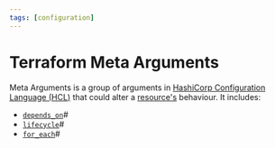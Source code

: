 ```yaml
---
tags: [configuration]
---
```


# Terraform Meta Arguments

Meta Arguments is a group of arguments in [HashiCorp Configuration Language (HCL)](202206061645.md)
that could alter a [resource's](202206072140.md) behaviour. It includes:
- [`depends_on`](202206072140.md)#
- [`lifecycle`](202209272230.md)#
- [`for_each`](202211242005.md)#
